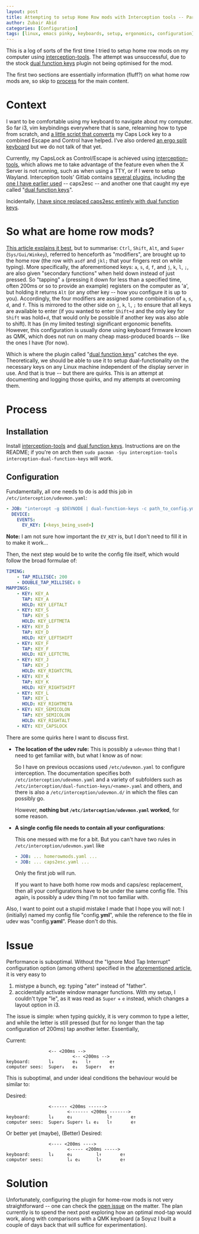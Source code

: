 ```yaml
---
layout: post
title: Attempting to setup Home Row mods with Interception tools -- Part 1
author: Zubair Abid
categories: [Configuration]
tags: [linux, emacs pinky, keyboards, setup, ergonomics, configuration]
---
```


This is a log of sorts of the first time I tried to setup home row mods on my
computer using [interception-tools]. The attempt was unsuccessful, due to
the stock [dual function keys] plugin not being optimised for the mod.

The first two sections are essentially information (fluff?) on what home 
row mods are, so
skip to [process](#process) for the main content.

# Context

I want to be comfortable using my keyboard to navigate about my computer. So far
i3, vim keybindings everywhere that is sane, relearning how to type from
scratch, and [a little script that converts](./capsesc_dual)
my Caps Lock key to a combined Escape and Control have helped. I've also ordered
[an ergo split keyboard] but we do not talk of that yet.

[an ergo split keyboard]: https://github.com/TweetyDaBird/Lotus58

Currently, my CapsLock as Control/Escape is
achieved using [interception-tools], which allows me to take advantage of
the feature even when the X Server is not running, such as when using a TTY, or
if I were to setup Wayland. Interception tools' Gitlab contains 
[several plugins],
including [the one I have earlier used](./escapectrl) -- caps2esc --
and another one that caught my eye called "[dual function keys]".

[several plugins]: https://gitlab.com/interception/linux/plugins

Incidentally, [I have since replaced caps2esc entirely with dual function
keys](./capsesc_dual).

# So what are home row mods? 

[This article explains it best](https://precondition.github.io/home-row-mods),
but to summarise: `Ctrl`, `Shift`, `Alt`, and `Super` (`Sys/Gui/Winkey`),
referred to henceforth as "modifiers", are brought up to
the home row (the row with `asdf` and `jkl;` that your fingers rest on while
typing). More specifically, the aforementioned keys: `a`, `s`, `d`, `f`, and 
`j`, `k`, `l`, `;`, are also given "secondary functions" when held down instead
of just pressed. So "tapping" `a` (pressing it down for less than a specified
time, often 200ms or so to provide an example) registers on the computer as 'a',
but holding it returns `Alt` (or any other key -- how you configure it is up to
you). Accordingly, the four modifiers are assigned some combination of `a`, `s`,
`d`, and `f`. This is mirrored to the other side on `j`, `k`, `l`, `;` to ensure
that all keys are available to enter (if you wanted to enter `Shift+d` and the
only key for `Shift` was hold+`d`, that would only be possible if another key
was also able to shift). It has (in my limited testing) significant ergonomic
benefits. However, this configuration is usually done using keyboard firmware
known as QMK, which does not run on many cheap mass-produced boards -- like the
ones I have (for now).

Which is where the plugin called "[dual function keys]" catches the eye.
Theoretically, we should be able to use it to setup dual-functionality on the
necessary keys on any Linux machine independent of the display server in use.
And that is true -- but there are quirks. This is an attempt at documenting and
logging those quirks, and my attempts at overcoming them.

# Process

## Installation 

Install [interception-tools] and [dual function keys]. 
Instructions are on the README; if you're on arch then 
`sudo pacman -Syu interception-tools interception-dual-function-keys`
will work.

## Configuration

Fundamentally, all one needs to do is add this job in
`/etc/interception/udevmon.yaml`:

```yaml
- JOB: "intercept -g $DEVNODE | dual-function-keys -c path_to_config.yml | uinput -d $DEVNODE"
  DEVICE:
    EVENTS:
      EV_KEY: [<keys_being_used>]
```

**Note:** I am not sure how important the `EV_KEY` is, but I don't need to fill
it in to make it work...

Then, the next step would be to write the config file itself, which would follow
the broad formulae of:

```yaml
TIMING:
    - TAP_MILLISEC: 200
    - DOUBLE_TAP_MILLISEC: 0
MAPPINGS:
    - KEY: KEY_A
      TAP: KEY_A
      HOLD: KEY_LEFTALT
    - KEY: KEY_S
      TAP: KEY_S
      HOLD: KEY_LEFTMETA
    - KEY: KEY_D
      TAP: KEY_D
      HOLD: KEY_LEFTSHIFT
    - KEY: KEY_F
      TAP: KEY_F
      HOLD: KEY_LEFTCTRL
    - KEY: KEY_J
      TAP: KEY_J
      HOLD: KEY_RIGHTCTRL
    - KEY: KEY_K
      TAP: KEY_K
      HOLD: KEY_RIGHTSHIFT
    - KEY: KEY_L
      TAP: KEY_L
      HOLD: KEY_RIGHTMETA
    - KEY: KEY_SEMICOLON
      TAP: KEY_SEMICOLON
      HOLD: KEY_RIGHTALT
    - KEY: KEY_CAPSLOCK
```

There are some quirks here I want to discuss first.

- **The location of the udev rule:** 
  This is possibly a `udevmon` thing that I need to get familiar with, but what
  I know as of now:

  So I have on previous occasions used
  `/etc/udevmon.yaml` to configure interception. The documentation specifies
  both `/etc/interception/udevmon.yaml` and a variety of subfolders such as 
  `/etc/interception/dual-function-keys/<name>.yaml` and others, and there is
  also a `/etc/interception/udevmon.d/` in which the files can possibly go.

  However, **nothing but `/etc/interception/udevmon.yaml` worked**,
  for some reason.
- **A single config file needs to contain all your configurations**: 

  This one messed with me for a bit. But you can't have two rules in
  `/etc/interception/udevmon.yaml` like

    ```yaml
    - JOB: ... homerowmods.yaml ...
    - JOB: ... caps2esc.yaml ...
    ```

  Only the first job will run.

  If you want to have both home row mods and caps/esc replacement, then all your
  configurations have to be under the same config file. This again, is possibly
  a udev thing I'm not too familiar with.

Also, I want to point out a stupid mistake I made that I hope you will not: I
(initially) named my config file "config.**yml**", while the reference to the
file in udev was "config.**yaml**". Please don't do this.
  

# Issue

Performance is suboptimal. Without the "Ignore Mod Tap Interrupt"
configuration option (among others) specified in the
[aforementioned
article](https://precondition.github.io/home-row-mods#tap-hold-configuration-settings),
it is very easy to

1. mistype a bunch, eg: typing "ater" instead of "father".
2. accidentally activate window manager functions. With my setup, I couldn't
   type "le", as it was read as `Super` + `e` instead, which changes a layout
   option in i3.

The issue is simple: when typing quickly,
it is very common to type a letter, and while the letter
is still pressed (but for no longer than the tap configuration of 200ms) tap
another letter. Essentially,

Current:

```
                <-- <200ms -->
                         <-- <200ms -->
keyboard:       l↓       e↓   l↑       e↑
computer sees:  Super↓   e↓   Super↑   e↑
```

This is suboptimal, and under ideal conditions the behaviour would be similar
to:

Desired:

```
                <------ <200ms ------>
                       <------- <200ms ------->
keyboard:       l↓     e↓             l↑       e↑
computer sees:  Super↓ Super↑ l↓ e↓   l↑       e↑
```

Or better yet (maybe),
(Better) Desired:

```
                <---- <200ms ---->
                       <----- <200ms ----->
keyboard:       l↓     e↓         l↑       e↑
computer sees:         l↓ e↓      l↑       e↑
```

# Solution

Unfortunately, configuring the plugin for home-row mods is not very
straightforward -- one can check the [open issue] on the matter. The plan
currently is to spend the next post exploring how an optimal mod-tap would work,
along with comparisons with a QMK keyboard (a Soyuz I built a couple of days
back that will suffice for experimentation).


[open issue]: https://gitlab.com/interception/linux/plugins/dual-function-keys/-/issues/6
[interception-tools]: https://gitlab.com/interception/linux/tools
[dual function keys]: https://gitlab.com/interception/linux/plugins/dual-function-keys/
